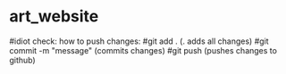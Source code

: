 # art_website

#idiot check: how to push changes:
#git add . (. adds all changes)
#git commit -m "message" (commits changes)
#git push (pushes changes to github)
